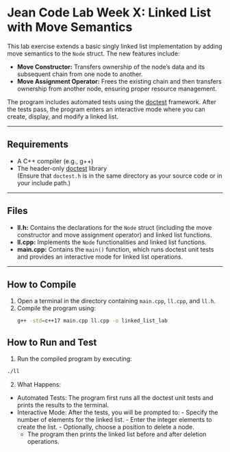 # Jean Code Lab Week X: Linked List with Move Semantics

This lab exercise extends a basic singly linked list implementation by adding move semantics to the `Node` struct. The new features include:
- **Move Constructor:** Transfers ownership of the node’s data and its subsequent chain from one node to another.
- **Move Assignment Operator:** Frees the existing chain and then transfers ownership from another node, ensuring proper resource management.

The program includes automated tests using the [doctest](https://github.com/onqtam/doctest) framework. After the tests pass, the program enters an interactive mode where you can create, display, and modify a linked list.

---

## Requirements

- A C++ compiler (e.g., g++)
- The header-only [doctest](https://github.com/onqtam/doctest) library  
  (Ensure that `doctest.h` is in the same directory as your source code or in your include path.)

---

## Files

- **ll.h:** Contains the declarations for the `Node` struct (including the move constructor and move assignment operator) and linked list functions.
- **ll.cpp:** Implements the `Node` functionalities and linked list functions.
- **main.cpp:** Contains the `main()` function, which runs doctest unit tests and provides an interactive mode for linked list operations.

---

## How to Compile

1. Open a terminal in the directory containing `main.cpp`, `ll.cpp`, and `ll.h`.
2. Compile the program using:
   ```bash
   g++ -std=c++17 main.cpp ll.cpp -o linked_list_lab
   ```
## How to Run and Test

1. Run the compiled program by executing:
```bash
./ll
```
2. What Happens:

- Automated Tests:
  The program first runs all the doctest unit tests and prints the results to the terminal.
- Interactive Mode:
    After the tests, you will be prompted to:
      - Specify the number of elements for the linked list.
      - Enter the integer elements to create the list.
      - Optionally, choose a position to delete a node.
    - The program then prints the linked list before and after deletion operations.